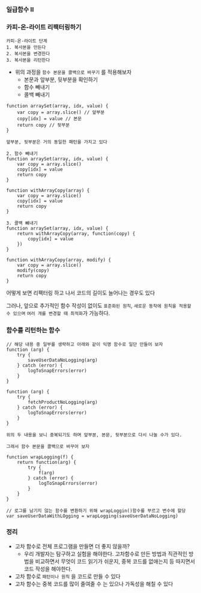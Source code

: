 ### 일급함수 II

### 카피-온-라이트 리팩터링하기

```tsx
카피-온-라이트 단계
1. 복사본을 만든다
2. 복사본을 변경한다
3. 복사본을 리턴한다
```

- 위의 과정을 `함수 본문을 콜백으로 바꾸기` 를 적용해보자
    - 본문과 앞부분, 뒷부분을 확인하기
    - 함수 빼내기
    - 콜백 빼내기

```tsx
function arraySet(array, idx, value) {
	var copy = array.slice() // 앞부분
	copy[idx] = value // 본문
	return copy // 뒷부분
}

앞부분, 뒷부분은 거의 동일한 패턴을 가지고 있다

2. 함수 빼내기
function arraySet(array, idx, value) {
	var copy = array.slice()
	copy[idx] = value
	return copy
}

function withArrayCopy(array) {
	var copy = array.slice()
	copy[idx] = value
	return copy
}

3. 콜백 뺴내기
function arraySet(array, idx, value) {
	return withArrayCopy(array, function(copy) {
		copy[idx] = value
	})
}

function withArrayCopy(array, modify) {
	var copy = array.slice()
	modify(copy)
	return copy
}

```

어떻게 보면 리팩터링 하고 나서 코드의 길이도 늘어나는 경우도 있다

그러나, 앞으로 추가적인 함수 작성이 없이도 `표준화된 원칙`, `새로운 동작에 원칙을 적용할 수 있으며` `여러 개를 변경할 때 최적화`가 가능하다.

### 함수를 리턴하는 함수

```tsx
// 해당 내용 중 일부를 생략하고 아래와 같이 익명 함수로 일단 만들어 보자
function (arg) {
	try {
		saveUserDataNoLogging(arg)
	} catch (error) {
		logToSnapErrors(error)
	}
}

function (arg) {
	try {
		fetchProductNoLogging(arg)
	} catch (error) {
		logToSnapErrors(error)
	}
}

위의 두 내용을 보니 중복되기도 하며 앞부분, 본문, 뒷부분으로 다시 나눌 수가 있다. 

그래서 함수 본문을 콜백으로 바꾸어 보자 

function wrapLogging(f) {
	return function(arg) {
		try {
			f(arg)
		} catch (error) {
			logToSnapErrors(error)
		}
	}
}

// 로그를 남기지 않는 함수를 변환하기 위해 wrapLoggin()함수를 부르고 변수에 할당
var saveUserDataWithLOgging = wrapLogging(saveUserDataNoLogging)

```

### 정리

- 고차 함수로 전체 프로그램을 만들면 더 좋지 않을까?
    - 우리 개발자는 탐구하고 실험을 해야한다. 고차함수로 만든 방법과 직관적인 방법을 비교하면서 무엇이 코드 읽기가 쉬운지, 중복 코드를 없애는지 등 따지면서 코드 작성을 해야한다.
- 고차 함수로 `패턴이나 원칙` 을 코드로 만들 수 있다
- 고차 함수는 중복 코드를 많이 줄여줄 수 는 있으나 가독성을 해칠 수 있다
